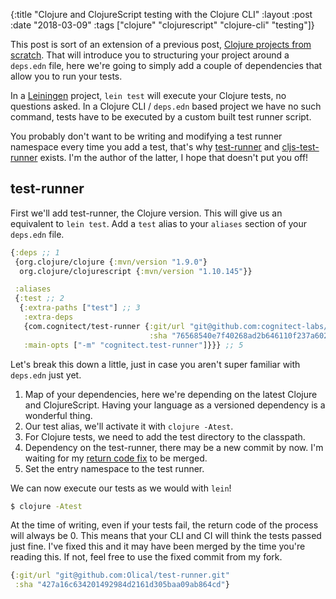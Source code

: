 {:title  "Clojure and ClojureScript testing with the Clojure CLI"
 :layout :post
 :date   "2018-03-09"
 :tags   ["clojure" "clojurescript" "clojure-cli" "testing"]}

This post is sort of an extension of a previous post, [Clojure projects from scratch][cpfs]. That will introduce you to structuring your project around a `deps.edn` file, here we're going to simply add a couple of dependencies that allow you to run your tests.

In a [Leiningen][] project, `lein test` will execute your Clojure tests, no questions asked. In a Clojure CLI / `deps.edn` based project we have no such command, tests have to be executed by a custom built test runner script.

You probably don't want to be writing and modifying a test runner namespace every time you add a test, that's why [test-runner][] and [cljs-test-runner][] exists. I'm the author of the latter, I hope that doesn't put you off!

## test-runner

First we'll add test-runner, the Clojure version. This will give us an equivalent to `lein test`. Add a `test` alias to your `aliases` section of your `deps.edn` file.

```clojure
{:deps ;; 1
 {org.clojure/clojure {:mvn/version "1.9.0"}
  org.clojure/clojurescript {:mvn/version "1.10.145"}}

 :aliases
 {:test ;; 2
  {:extra-paths ["test"] ;; 3
   :extra-deps
   {com.cognitect/test-runner {:git/url "git@github.com:cognitect-labs/test-runner"
                               :sha "76568540e7f40268ad2b646110f237a60295fa3c"}} ;; 4
   :main-opts ["-m" "cognitect.test-runner"]}}} ;; 5
```

Let's break this down a little, just in case you aren't super familiar with `deps.edn` just yet.

1. Map of your dependencies, here we're depending on the latest Clojure and ClojureScript. Having your language as a versioned dependency is a wonderful thing.
2. Our test alias, we'll activate it with `clojure -Atest`.
3. For Clojure tests, we need to add the test directory to the classpath.
4. Dependency on the test-runner, there may be a new commit by now. I'm waiting for my [return code fix][rcf] to be merged.
5. Set the entry namespace to the test runner.

We can now execute our tests as we would with `lein`!

```bash
$ clojure -Atest
```

At the time of writing, even if your tests fail, the return code of the process will always be 0. This means that your CLI and CI will think the tests passed just fine. I've fixed this and it may have been merged by the time you're reading this. If not, feel free to use the fixed commit from my fork.

```clojure
{:git/url "git@github.com:Olical/test-runner.git"
 :sha "427a16c634201492984d2161d305baa09ab864cd"}
```

[cpfs]: https://oli.me.uk/2018-02-26-clojure-projects-from-scratch/
[Leiningen]: https://leiningen.org/
[test-runner]: https://github.com/cognitect-labs/test-runner
[cljs-test-runner]: https://github.com/Olical/cljs-test-runner
[rcf]: https://github.com/cognitect-labs/test-runner/pull/12
